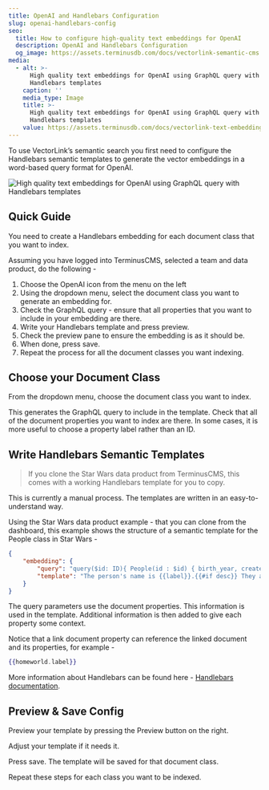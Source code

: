 ```yaml
---
title: OpenAI and Handlebars Configuration
slug: openai-handlebars-config
seo:
  title: How to configure high-quality text embeddings for OpenAI
  description: OpenAI and Handlebars Configuration
  og_image: https://assets.terminusdb.com/docs/vectorlink-semantic-cms.png
media:
  - alt: >-
      High quality text embeddings for OpenAI using GraphQL query with
      Handlebars templates
    caption: ''
    media_type: Image
    title: >-
      High quality text embeddings for OpenAI using GraphQL query with
      Handlebars templates
    value: https://assets.terminusdb.com/docs/vectorlink-text-embeddings.png
---
```


To use VectorLink’s semantic search you first need to configure the Handlebars semantic templates to generate the vector embeddings in a word-based query format for OpenAI.

![High quality text embeddings for OpenAI using GraphQL query with Handlebars templates](https://assets.terminusdb.com/docs/vectorlink-text-embeddings.png)

## Quick Guide

You need to create a Handlebars embedding for each document class that you want to index.

Assuming you have logged into TerminusCMS, selected a team and data product, do the following -

1.  Choose the OpenAI icon from the menu on the left
2.  Using the dropdown menu, select the document class you want to generate an embedding for.
3.  Check the GraphQL query - ensure that all properties that you want to include in your embedding are there.
4.  Write your Handlebars template and press preview.
5.  Check the preview pane to ensure the embedding is as it should be.
6.  When done, press save.
7.  Repeat the process for all the document classes you want indexing.

## Choose your Document Class

From the dropdown menu, choose the document class you want to index.

This generates the GraphQL query to include in the template. Check that all of the document properties you want to index are there. In some cases, it is more useful to choose a property label rather than an ID.

## Write Handlebars Semantic Templates

> If you clone the Star Wars data product from TerminusCMS, this comes with a working Handlebars template for you to copy.

This is currently a manual process. The templates are written in an easy-to-understand way.

Using the Star Wars data product example - that you can clone from the dashboard, this example shows the structure of a semantic template for the People class in Star Wars -

```json
{
    "embedding": {
        "query": "query($id: ID){ People(id : $id) { birth_year, created, desc, edited, eye_color, gender, hair_colors, height, homeworld { label }, label, mass, skin_colors, species { label }, url } }",
        "template": "The person's name is {{label}}.{{#if desc}} They are described with the following synopsis: {{#each desc}} *{{this}} {{/each}}.{{/if}}{{#if gender}} Their gender is {{gender}}.{{/if}}{{#if hair_colors}} They have the following hair colours: {{hair_colors}}.{{/if}}{{#if mass}} They have a mass of {{mass}}.{{/if}}{{#if skin_colors}} Their skin colours are {{skin_colors}}.{{/if}}{{#if species}} Their species is {{species.label}}.{{/if}}{{#if homeworld}} Their homeworld is {{homeworld.label}}.{{/if}}"
    }
}
```

The query parameters use the document properties. This information is used in the template. Additional information is then added to give each property some context.

Notice that a link document property can reference the linked document and its properties, for example -

```handlebars
{{homeworld.label}}
```

More information about Handlebars can be found here - [Handlebars documentation](https://handlebarsjs.com/guide/).

## Preview & Save Config

Preview your template by pressing the Preview button on the right.

Adjust your template if it needs it.

Press save. The template will be saved for that document class.

Repeat these steps for each class you want to be indexed.